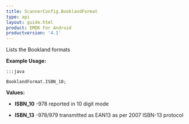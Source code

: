 ```yaml
---
title: ScannerConfig.BooklandFormat
type: api
layout: guide.html
product: EMDK For Android
productversion: '4.1'
---
```



Lists the Bookland formats
 
 

**Example Usage:**
	
	:::java
	
	BooklandFormat.ISBN_10;
	


**Values:**

* **ISBN_10** -978 reported in 10 digit mode

* **ISBN_13** -978/979 transmitted as EAN13 as per 2007 ISBN-13 protocol









